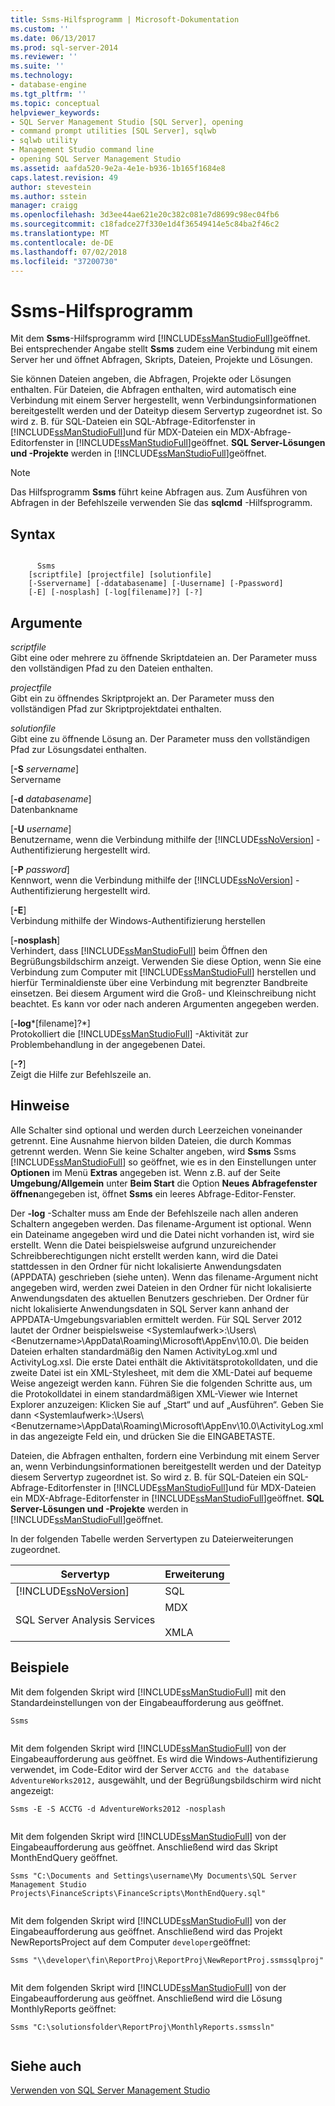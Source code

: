 ```yaml
---
title: Ssms-Hilfsprogramm | Microsoft-Dokumentation
ms.custom: ''
ms.date: 06/13/2017
ms.prod: sql-server-2014
ms.reviewer: ''
ms.suite: ''
ms.technology:
- database-engine
ms.tgt_pltfrm: ''
ms.topic: conceptual
helpviewer_keywords:
- SQL Server Management Studio [SQL Server], opening
- command prompt utilities [SQL Server], sqlwb
- sqlwb utility
- Management Studio command line
- opening SQL Server Management Studio
ms.assetid: aafda520-9e2a-4e1e-b936-1b165f1684e8
caps.latest.revision: 49
author: stevestein
ms.author: sstein
manager: craigg
ms.openlocfilehash: 3d3ee44ae621e20c382c081e7d8699c98ec04fb6
ms.sourcegitcommit: c18fadce27f330e1d4f36549414e5c84ba2f46c2
ms.translationtype: MT
ms.contentlocale: de-DE
ms.lasthandoff: 07/02/2018
ms.locfileid: "37200730"
---
```

# <a name="ssms-utility"></a>Ssms-Hilfsprogramm
  Mit dem **Ssms**-Hilfsprogramm wird [!INCLUDE[ssManStudioFull](../includes/ssmanstudiofull-md.md)]geöffnet. Bei entsprechender Angabe stellt **Ssms** zudem eine Verbindung mit einem Server her und öffnet Abfragen, Skripts, Dateien, Projekte und Lösungen.  
  
 Sie können Dateien angeben, die Abfragen, Projekte oder Lösungen enthalten. Für Dateien, die Abfragen enthalten, wird automatisch eine Verbindung mit einem Server hergestellt, wenn Verbindungsinformationen bereitgestellt werden und der Dateityp diesem Servertyp zugeordnet ist. So wird z. B. für SQL-Dateien ein SQL-Abfrage-Editorfenster in [!INCLUDE[ssManStudioFull](../includes/ssmanstudiofull-md.md)]und für MDX-Dateien ein MDX-Abfrage-Editorfenster in [!INCLUDE[ssManStudioFull](../includes/ssmanstudiofull-md.md)]geöffnet. **SQL Server-Lösungen und -Projekte** werden in [!INCLUDE[ssManStudioFull](../includes/ssmanstudiofull-md.md)]geöffnet.  
  
> [!NOTE]  
>  Das Hilfsprogramm **Ssms** führt keine Abfragen aus. Zum Ausführen von Abfragen in der Befehlszeile verwenden Sie das **sqlcmd** -Hilfsprogramm.  
  
## <a name="syntax"></a>Syntax  
  
```  
  
      Ssms  
    [scriptfile] [projectfile] [solutionfile]  
    [-Sservername] [-ddatabasename] [-Uusername] [-Ppassword]   
    [-E] [-nosplash] [-log[filename]?] [-?]  
```  
  
## <a name="arguments"></a>Argumente  
 *scriptfile*  
 Gibt eine oder mehrere zu öffnende Skriptdateien an. Der Parameter muss den vollständigen Pfad zu den Dateien enthalten.  
  
 *projectfile*  
 Gibt ein zu öffnendes Skriptprojekt an. Der Parameter muss den vollständigen Pfad zur Skriptprojektdatei enthalten.  
  
 *solutionfile*  
 Gibt eine zu öffnende Lösung an. Der Parameter muss den vollständigen Pfad zur Lösungsdatei enthalten.  
  
 [**-S** *servername*]  
 Servername  
  
 [**-d** *databasename*]  
 Datenbankname  
  
 [**-U** *username*]  
 Benutzername, wenn die Verbindung mithilfe der [!INCLUDE[ssNoVersion](../includes/ssnoversion-md.md)] -Authentifizierung hergestellt wird.  
  
 [**-P** *password*]  
 Kennwort, wenn die Verbindung mithilfe der [!INCLUDE[ssNoVersion](../includes/ssnoversion-md.md)] -Authentifizierung hergestellt wird.  
  
 [**-E**]  
 Verbindung mithilfe der Windows-Authentifizierung herstellen  
  
 [**-nosplash**]  
 Verhindert, dass [!INCLUDE[ssManStudioFull](../includes/ssmanstudiofull-md.md)] beim Öffnen den Begrüßungsbildschirm anzeigt. Verwenden Sie diese Option, wenn Sie eine Verbindung zum Computer mit [!INCLUDE[ssManStudioFull](../includes/ssmanstudiofull-md.md)] herstellen und hierfür Terminaldienste über eine Verbindung mit begrenzter Bandbreite einsetzen. Bei diesem Argument wird die Groß- und Kleinschreibung nicht beachtet. Es kann vor oder nach anderen Argumenten angegeben werden.  
  
 [**-log***[filename]?*]  
 Protokolliert die [!INCLUDE[ssManStudioFull](../includes/ssmanstudiofull-md.md)] -Aktivität zur Problembehandlung in der angegebenen Datei.  
  
 [**-?**]  
 Zeigt die Hilfe zur Befehlszeile an.  
  
## <a name="remarks"></a>Hinweise  
 Alle Schalter sind optional und werden durch Leerzeichen voneinander getrennt. Eine Ausnahme hiervon bilden Dateien, die durch Kommas getrennt werden. Wenn Sie keine Schalter angeben, wird **Ssms** Ssms [!INCLUDE[ssManStudioFull](../includes/ssmanstudiofull-md.md)] so geöffnet, wie es in den Einstellungen unter **Optionen** im Menü **Extras** angegeben ist. Wenn z.B. auf der Seite **Umgebung/Allgemein** unter **Beim Start** die Option **Neues Abfragefenster öffnen**angegeben ist, öffnet **Ssms** ein leeres Abfrage-Editor-Fenster.  
  
 Der **-log** -Schalter muss am Ende der Befehlszeile nach allen anderen Schaltern angegeben werden. Das filename-Argument ist optional. Wenn ein Dateiname angegeben wird und die Datei nicht vorhanden ist, wird sie erstellt. Wenn die Datei beispielsweise aufgrund unzureichender Schreibberechtigungen nicht erstellt werden kann, wird die Datei stattdessen in den Ordner für nicht lokalisierte Anwendungsdaten (APPDATA) geschrieben (siehe unten). Wenn das filename-Argument nicht angegeben wird, werden zwei Dateien in den Ordner für nicht lokalisierte Anwendungsdaten des aktuellen Benutzers geschrieben. Der Ordner für nicht lokalisierte Anwendungsdaten in SQL Server kann anhand der APPDATA-Umgebungsvariablen ermittelt werden. Für SQL Server 2012 lautet der Ordner beispielsweise \<Systemlaufwerk>:\Users\\<Benutzername\>\AppData\Roaming\Microsoft\AppEnv\10.0\\. Die beiden Dateien erhalten standardmäßig den Namen ActivityLog.xml und ActivityLog.xsl. Die erste Datei enthält die Aktivitätsprotokolldaten, und die zweite Datei ist ein XML-Stylesheet, mit dem die XML-Datei auf bequeme Weise angezeigt werden kann. Führen Sie die folgenden Schritte aus, um die Protokolldatei in einem standardmäßigen XML-Viewer wie Internet Explorer anzuzeigen: Klicken Sie auf „Start“ und auf „Ausführen“. Geben Sie dann \<Systemlaufwerk>:\Users\\<Benutzername\>\AppData\Roaming\Microsoft\AppEnv\10.0\ActivityLog.xml in das angezeigte Feld ein, und drücken Sie die EINGABETASTE.  
  
 Dateien, die Abfragen enthalten, fordern eine Verbindung mit einem Server an, wenn Verbindungsinformationen bereitgestellt werden und der Dateityp diesem Servertyp zugeordnet ist. So wird z. B. für SQL-Dateien ein SQL-Abfrage-Editorfenster in [!INCLUDE[ssManStudioFull](../includes/ssmanstudiofull-md.md)]und für MDX-Dateien ein MDX-Abfrage-Editorfenster in [!INCLUDE[ssManStudioFull](../includes/ssmanstudiofull-md.md)]geöffnet. **SQL Server-Lösungen und -Projekte** werden in [!INCLUDE[ssManStudioFull](../includes/ssmanstudiofull-md.md)]geöffnet.  
  
 In der folgenden Tabelle werden Servertypen zu Dateierweiterungen zugeordnet.  
  
|Servertyp|Erweiterung|  
|-----------------|---------------|  
|[!INCLUDE[ssNoVersion](../includes/ssnoversion-md.md)]|SQL|  
|SQL Server Analysis Services|MDX<br /><br /> XMLA|  
  
## <a name="examples"></a>Beispiele  
 Mit dem folgenden Skript wird [!INCLUDE[ssManStudioFull](../includes/ssmanstudiofull-md.md)] mit den Standardeinstellungen von der Eingabeaufforderung aus geöffnet.  
  
```  
Ssms  
  
```  
  
 Mit dem folgenden Skript wird [!INCLUDE[ssManStudioFull](../includes/ssmanstudiofull-md.md)] von der Eingabeaufforderung aus geöffnet. Es wird die Windows-Authentifizierung verwendet, im Code-Editor wird der Server `ACCTG and the database AdventureWorks2012,` ausgewählt, und der Begrüßungsbildschirm wird nicht angezeigt:  
  
```  
Ssms -E -S ACCTG -d AdventureWorks2012 -nosplash  
  
```  
  
 Mit dem folgenden Skript wird [!INCLUDE[ssManStudioFull](../includes/ssmanstudiofull-md.md)] von der Eingabeaufforderung aus geöffnet. Anschließend wird das Skript MonthEndQuery geöffnet.  
  
```  
Ssms "C:\Documents and Settings\username\My Documents\SQL Server Management Studio Projects\FinanceScripts\FinanceScripts\MonthEndQuery.sql"  
  
```  
  
 Mit dem folgenden Skript wird [!INCLUDE[ssManStudioFull](../includes/ssmanstudiofull-md.md)] von der Eingabeaufforderung aus geöffnet. Anschließend wird das Projekt NewReportsProject auf dem Computer `developer`geöffnet:  
  
```  
Ssms "\\developer\fin\ReportProj\ReportProj\NewReportProj.ssmssqlproj"  
  
```  
  
 Mit dem folgenden Skript wird [!INCLUDE[ssManStudioFull](../includes/ssmanstudiofull-md.md)] von der Eingabeaufforderung aus geöffnet. Anschließend wird die Lösung MonthlyReports geöffnet:  
  
```  
Ssms "C:\solutionsfolder\ReportProj\MonthlyReports.ssmssln"  
  
```  
  
## <a name="see-also"></a>Siehe auch  
 [Verwenden von SQL Server Management Studio](../database-engine/use-sql-server-management-studio.md)  
  
  
